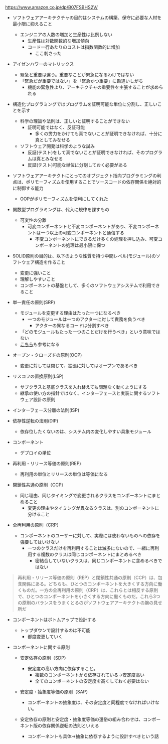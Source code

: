 https://www.amazon.co.jp/dp/B07FSBHS2V/

- ソフトウェアアーキテクチャの目的はシステムの構築、保守に必要な人材を最小限に抑えること
  - エンジニアの人数の増加と生産性は比例しない
    - 生産性は対数関数的な増加傾向
    - コード一行あたりのコストは指数関数的に増加
      - ここ刺さった

- アイゼンハワーのマトリックス
  - 緊急と重要は違う。重要なことが緊急になるわけではない
  - 「緊急だが重要ではない」を「緊急かつ重要」に勘違いしがち
    - 機能の緊急性より、アーキテクチャの重要性を主張することが求められる

- 構造化プログラミングではプログラムを証明可能な単位に分割し、正しいことを示す
  - 科学の理論や法則は、正しいと証明することができない
    - 証明可能ではなく、反証可能
      - 多くの労力をかけても真でないことが証明できなければ、十分に真としてみなせる
  - ソフトウェア開発は科学のような試み
    - 反証(テスト)をして真でないことが証明できなければ、そのプログラムは真とみなせる
    - 反証(テスト)可能な単位に分割しておく必要がある

- ソフトウェアアーキテクトにとってのオブジェクト指向プログラミングの利点は、ポリモーフィズムを使用することでソースコードの依存関係を絶対的に制御する能力
  - OOPがポリモーフィズムを便利にしてくれた

- 関数型プログラミングは、代入に規律を課すもの
  - 可変性の分離
    - 可変コンポーネントと不変コンポーネントがあり、不変コンポーネントは一つ以上の可変コンポーネントと通信する
      - 不変コンポーネントにできるだけ多くの処理を押し込み、可変コンポーネントの処理は最小限に保つ

- SOLID原則の目的は、以下のような性質を持つ中間レベル(モジュール)のソフトウェア構造を作ること
  - 変更に強いこと
  - 理解しやすいこと
  - コンポーネントの基盤として、多くのソフトウェアシステムで利用できること

- 単一責任の原則(SRP)
  - モジュールを変更する理由はたった一つになるべき
    - 一つのモジュールは一つのアクターに対して責務を負うべき
      - アクターの異なるコードは分割すべき
  - 「どのモジュールもたった一つのことだけを行うべき」という意味ではない
  - [こちら](https://xn--97-273ae6a4irb6e2hsoiozc2g4b8082p.com/%E3%82%A8%E3%83%83%E3%82%BB%E3%82%A4/%E5%8D%98%E4%B8%80%E8%B2%AC%E4%BB%BB%E5%8E%9F%E5%89%87/)も参考になる

- オープン・クローズドの原則(OCP)
  - 変更に対しては閉じて、拡張に対してはオープンであるべき

- リスコフの置換原則(LSP)
  - サブクラスと基底クラスを入れ替えても問題なく動くようにする
  - 継承の使い方の指針ではなく、インターフェースと実装に関するソフトウェア設計の原則

- インターフェース分離の法則(ISP)

- 依存性逆転の法則(DIP)
  - 依存位したくないのは、システム内の変化しやすい具象モジュール

- コンポーネント
  - デプロイの単位

- 再利用・リリース等価の原則(REP)
  - 再利用の単位とリリースの単位は等価になる

- 閉鎖性共通の原則（CCP）
  - 同じ理由、同じタイミングで変更されるクラスをコンポーネントにまとめること
    - 変更の理由やタイミングが異なるクラスは、別のコンポーネントに分けること

- 全再利用の原則（CRP）
  - コンポーネントのユーザーに対して、実際には使わないものへの依存を強要してはいけない
    - 一つのクラスだけを再利用することは滅多にないので、一緒に再利用する複数のクラスは同じコンポーネントにまとめるべき
      - 密結合していないクラスは、同じコンポーネントに含めるべきではない

> 再利用・リリース等価の原則（REP）と閉鎖性共通の原則（CCP）は、包含関係にある。どちらも、ひとつのコンポーネントを大きくする方向に働くものだ。一方の全再利用の原則（CRP）は、これらとは相反する原則で、ひとつのコンポーネントを小さくする方向に働くものだ。これら3つの原則のバランスをうまくとるのがソフトウェアアーキテクトの腕の見せ所だ

- コンポーネントはボトムアップで設計する
  - トップダウンで設計するのは不可能
    - 都度変更していく

- コンポーネントに関する原則
  - 安定依存の原則（SDP）
    - 安定度の高い方向に依存すること。
      - 複数のコンポーネントから依存されている→安定度高い
      - 全てのコンポーネントの安定度を高くしておく必要はない

  - 安定度・抽象度等価の原則（SAP）
    - コンポーネントの抽象度は、その安定度と同程度でなければいけない。
  - 安定依存の原則と安定度・抽象度等価の還俗の組み合わせは、コンポーネント版の依存関係逆転の法則といえる
    - コンポーネントも具体→抽象に依存するように設計すべきという話
